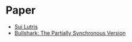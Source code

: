 # Paper

- [Sui Lutris](https://sonnino.com/papers/sui-lutris.pdf)
- [Bullshark: The Partially Synchronous Version](https://arxiv.org/pdf/2209.05633.pdf)

